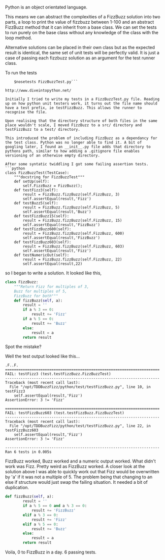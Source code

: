 Python is an object orientated language.

This means we can abstract the complexities of a FizzBuzz solution into two parts, a loop to print the value of fizzbuzz between 1-100 and an abstract FizzBuzz method that it can inherit from a base class. We can set the tests to run purely on the base class without any knowledge of the class with the loop method.

Alternative solutions can be placed in their own class but as the expected result is identical, the same set of unit tests will be perfectly valid. It is just a case of passing each fizzbuzz solution as an argument for the test runner class.

To run the tests 

```$cd /opt/TDDBuzzFizz/python/
    $nosetests FizzBuzzTest.py```

http://www.diveintopython.net/

Initially I tried to write my tests in a FizzBuzzTest.py file. Reading up on how python unit testers work, it turns out the file name should have a test prefix, ie testFizzBuzz. This allows the runner to recognise the file. 

Upon realising that the directory structure of both files in the same place wouldn't scale, I moved FizzBuzz to a src/ directory and testFizzBuzz to a test/ directory.

This introduced the problem of including FizzBuzz as a dependancy for the test class. Python was no longer able to find it. A bit of googling later, I found an __init__.py file adds that directory to pythons path, similar to how adding a .gitignore file enables versioning of an otherwise empty directory.

After some syntatic twiddling I got some failing assertion tests.
```python
class FizzBuzzTest(TestCase):
    """docstring for FizzBuzzTest"""
    def setUp(self):
        self.FizzBuzz = FizzBuzz();
    def testFizz3(self):
        result = FizzBuzz.fizzBuzz(self.FizzBuzz, 3)
        self.assertEqual(result,'Fizz')
    def testBuzz5(self):
        result = FizzBuzz.fizzBuzz(self.FizzBuzz, 5)
        self.assertEqual(result,'Buzz')
    def testFizzBuzz15(self):
        result = FizzBuzz.fizzBuzz(self.FizzBuzz, 15)
        self.assertEqual(result,'FizzBuzz')
    def testFizzBuzz600(self):
        result = FizzBuzz.fizzBuzz(self.FizzBuzz, 600)
        self.assertEqual(result,'FizzBuzz')
    def testFizzBuzz603(self):
        result = FizzBuzz.fizzBuzz(self.FizzBuzz, 603)
        self.assertEqual(result,'Fizz')
    def testNumericOut(self):
        result = FizzBuzz.fizzBuzz(self.FizzBuzz, 22)
        self.assertEqual(result,22)
```



 so I began to write a solution. It looked like this,

```python
class FizzBuzz:
    """Return Fizz for multiples of 3, 
    Buzz for multiples of 5, 
    FizzBuzz for both"""
    def fizzBuzz(self, a):
        result = ''
        if a % 3 == 0:
            result += 'Fizz'
        if a % 5 == 0:
            result += 'Buzz'
        else:
            result = a
        return result
```

Spot the mistake?

Well the test output looked like this...

```
.F..F.
======================================================================
FAIL: testFizz3 (test.testFizzBuzz.FizzBuzzTest)
----------------------------------------------------------------------
Traceback (most recent call last):
  File "/opt/TDDBuzzFizz/python/test/testFizzBuzz.py", line 10, in testFizz3
    self.assertEqual(result,'Fizz')
AssertionError: 3 != 'Fizz'

======================================================================
FAIL: testFizzBuzz603 (test.testFizzBuzz.FizzBuzzTest)
----------------------------------------------------------------------
Traceback (most recent call last):
  File "/opt/TDDBuzzFizz/python/test/testFizzBuzz.py", line 22, in testFizzBuzz603
    self.assertEqual(result,'Fizz')
AssertionError: 3 != 'Fizz'

----------------------------------------------------------------------
Ran 6 tests in 0.005s
```

FizzBuzz worked, Buzz worked and a numeric output worked. What didn't work was Fizz. Pretty weird as FizzBuzz worked. A closer look at the solution above I was able to quickly work out that Fizz would be overwritten by 'a' if it was not a multiple of 5. The problem being that changing to an else if structure would just swap the failing situation. It needed a bit of duplication.

```python
def fizzBuzz(self, a):
        result = ''
        if a % 5 == 0 and a % 3 == 0:
            result += 'FizzBuzz'
        elif a % 3 == 0:
            result += 'Fizz'
        elif a % 5 == 0:
            result += 'Buzz'          
        else:
            result = a
        return result
```
Voila, 0 to FizzBuzz in a day. 6 passing tests.
